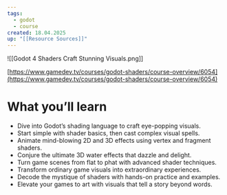 ```yaml
---
tags:
  - godot
  - course
created: 18.04.2025
up: "[[Resource Sources]]"
---
```


![[Godot 4 Shaders Craft Stunning Visuals.png]]

[https://www.gamedev.tv/courses/godot-shaders/course-overview/6054](https://www.gamedev.tv/courses/godot-shaders/course-overview/6054)

# What you’ll learn

- Dive into Godot’s shading language to craft eye-popping visuals.
- Start simple with shader basics, then cast complex visual spells.
- Animate mind-blowing 2D and 3D effects using vertex and fragment shaders.
- Conjure the ultimate 3D water effects that dazzle and delight.
- Turn game scenes from flat to phat with advanced shader techniques.
- Transform ordinary game visuals into extraordinary experiences.
- Decode the mystique of shaders with hands-on practice and examples.
- Elevate your games to art with visuals that tell a story beyond words.